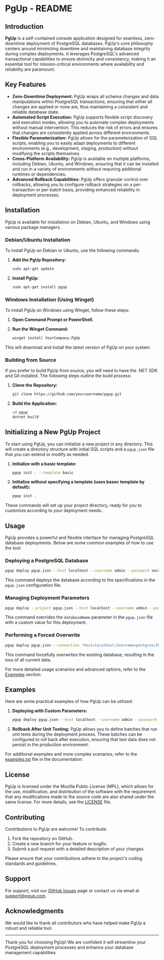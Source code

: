 ﻿
# PgUp - README

## Introduction

**PgUp** is a self-contained console application designed for seamless, zero-downtime deployment of PostgreSQL databases. PgUp's core philosophy centers around minimizing downtime and maintaining database integrity during complex deployments. It leverages PostgreSQL's advanced transactional capabilities to ensure atomicity and consistency, making it an essential tool for mission-critical environments where availability and reliability are paramount.

## Key Features

- **Zero-Downtime Deployment:** PgUp wraps all schema changes and data manipulations within PostgreSQL transactions, ensuring that either all changes are applied or none are, thus maintaining a consistent and reliable database state.
- **Automated Script Execution:** PgUp supports flexible script discovery and execution modes, allowing you to automate complex deployments without manual intervention. This reduces the risk of errors and ensures that changes are consistently applied across different environments.
- **Flexible Parameterization:** PgUp allows for the parameterization of SQL scripts, enabling you to easily adapt deployments to different environments (e.g., development, staging, production) without modifying the scripts themselves.
- **Cross-Platform Availability:** PgUp is available on multiple platforms, including Debian, Ubuntu, and Windows, ensuring that it can be installed and run in a variety of environments without requiring additional runtimes or dependencies.
- **Advanced Rollback Capabilities:** PgUp offers granular control over rollbacks, allowing you to configure rollback strategies on a per-transaction or per-batch basis, providing enhanced reliability in deployment processes.

## Installation

PgUp is available for installation on Debian, Ubuntu, and Windows using various package managers.

### Debian/Ubuntu Installation

To install PgUp on Debian or Ubuntu, use the following commands:

1. **Add the PgUp Repository:**
   ```bash
   sudo apt-get update
   ```

2. **Install PgUp:**
   ```bash
   sudo apt-get install pgup
   ```

### Windows Installation (Using Winget)

To install PgUp on Windows using Winget, follow these steps:

1. **Open Command Prompt or PowerShell.**

2. **Run the Winget Command:**
   ```bash
   winget install YourCompany.PgUp
   ```

This will download and install the latest version of PgUp on your system.

### Building from Source

If you prefer to build PgUp from source, you will need to have the .NET SDK and Git installed. The following steps outline the build process:

1. **Clone the Repository:**
   ```bash
   git clone https://github.com/yourusername/pgup.git
   ```

2. **Build the Application:**
   ```bash
   cd pgup
   dotnet build
   ```

## Initializing a New PgUp Project

To start using PgUp, you can initialize a new project in any directory. This will create a directory structure with initial SQL scripts and a `pgup.json` file that you can extend or modify as needed.

1. **Initialize with a basic template:**
   ```bash
   pgup init . --template basic
   ```

2. **Initialize without specifying a template (uses basec template by default):**
   ```bash
   pgup init .
   ```

These commands will set up your project directory, ready for you to customize according to your deployment needs.

## Usage

PgUp provides a powerful and flexible interface for managing PostgreSQL database deployments. Below are some common examples of how to use the tool:

### Deploying a PostgreSQL Database

```bash
pgup deploy pgup.json --host localhost --username admin --password secret
```

This command deploys the database according to the specifications in the `pgup.json` configuration file.

### Managing Deployment Parameters

```bash
pgup deploy --project pgup.json --host localhost --username admin --password secret --parameter[databaseName] mydb
```

This command overrides the `databaseName` parameter in the `pgup.json` file with a custom value for this deployment.

### Performing a Forced Overwrite

```bash
pgup deploy pgup.json --connection "Host=localhost;Username=postgres;Password=secret" --overwrite --force
```

This command forcefully overwrites the existing database, resulting in the loss of all current data.

For more detailed usage scenarios and advanced options, refer to the [Examples](#examples) section.

## Examples

Here are some practical examples of how PgUp can be utilized:

1. **Deploying with Custom Parameters:**
   ```bash
   pgup deploy pgup.json --host localhost --username admin --password secret --parameter[databaseName] dev_db  --timeout 00:30:00
   ```

2. **Rollback After Unit Testing:**
   PgUp allows you to define batches that run unit tests during the deployment process. These batches can be configured to roll back after execution, ensuring that test data does not persist in the production environment.

For additional examples and more complex scenarios, refer to the [examples.txt](examples.txt) file in the documentation.

## License

PgUp is licensed under the Mozilla Public License (MPL), which allows for the use, modification, and distribution of the software with the requirement that any modifications made to the source code are also shared under the same license. For more details, see the [LICENSE](LICENSE) file.

## Contributing

Contributions to PgUp are welcome! To contribute:

1. Fork the repository on GitHub.
2. Create a new branch for your feature or bugfix.
3. Submit a pull request with a detailed description of your changes.

Please ensure that your contributions adhere to the project's coding standards and guidelines.

## Support

For support, visit our [GitHub Issues](https://github.com/yourusername/pgup/issues) page or contact us via email at support@pgup.com.

## Acknowledgments

We would like to thank all contributors who have helped make PgUp a robust and reliable tool.

---

Thank you for choosing PgUp! We are confident it will streamline your PostgreSQL deployment processes and enhance your database management capabilities.
